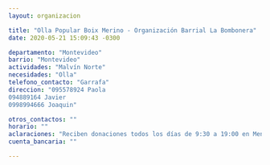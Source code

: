 ```yaml
---
layout: organizacion

title: "Olla Popular Boix Merino - Organización Barrial La Bombonera"
date: 2020-05-21 15:09:43 -0300

departamento: "Montevideo"
barrio: "Montevideo"
actividades: "Malvín Norte"
necesidades: "Olla"
telefono_contacto: "Garrafa"
direccion: "095578924 Paola
094889164 Javier
0998994666 Joaquin"

otros_contactos: ""
horario: ""
aclaraciones: "Reciben donaciones todos los días de 9:30 a 19:00 en Menorca 1905 y calle 4"
cuenta_bancaria: ""

---
```


